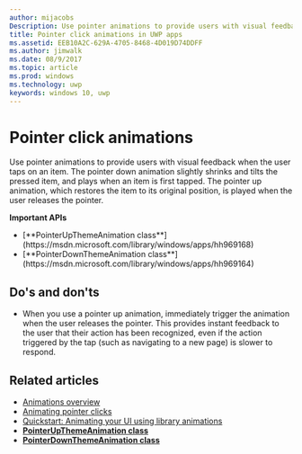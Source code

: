 ```yaml
---
author: mijacobs
Description: Use pointer animations to provide users with visual feedback when the user taps on an item.
title: Pointer click animations in UWP apps
ms.assetid: EEB10A2C-629A-4705-8468-4D019D74DDFF
ms.author: jimwalk
ms.date: 08/9/2017
ms.topic: article
ms.prod: windows
ms.technology: uwp
keywords: windows 10, uwp
---
```


# Pointer click animations

<link rel="stylesheet" href="https://az835927.vo.msecnd.net/sites/uwp/Resources/css/custom.css">

Use pointer animations to provide users with visual feedback when the user taps on an item. The pointer down animation slightly shrinks and tilts the pressed item, and plays when an item is first tapped. The pointer up animation, which restores the item to its original position, is played when the user releases the pointer.


<div class="important-apis" >
<b>Important APIs</b><br/>
<ul>
<li>[**PointerUpThemeAnimation class**](https://msdn.microsoft.com/library/windows/apps/hh969168)</li>
<li>[**PointerDownThemeAnimation class**](https://msdn.microsoft.com/library/windows/apps/hh969164)</li>
</ul>
</div>


## Do's and don'ts

-   When you use a pointer up animation, immediately trigger the animation when the user releases the pointer. This provides instant feedback to the user that their action has been recognized, even if the action triggered by the tap (such as navigating to a new page) is slower to respond.

## Related articles

* [Animations overview](https://msdn.microsoft.com/library/windows/apps/mt187350)
* [Animating pointer clicks](https://msdn.microsoft.com/library/windows/apps/xaml/jj649432)
* [Quickstart: Animating your UI using library animations](https://msdn.microsoft.com/library/windows/apps/xaml/hh452703)
* [**PointerUpThemeAnimation class**](https://msdn.microsoft.com/library/windows/apps/hh969168)
* [**PointerDownThemeAnimation class**](https://msdn.microsoft.com/library/windows/apps/hh969164)

 

 




